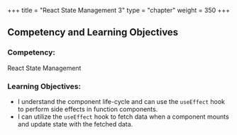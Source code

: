 +++
title = "React State Management 3"
type = "chapter"
weight = 350 
+++

## Competency and Learning Objectives

### Competency:

React State Management 

### Learning Objectives:

- I understand the component life-cycle and can use the `useEffect` hook to perform side effects in function components.
- I can utilize the `useEffect` hook to fetch data when a component mounts and update state with the fetched data.

